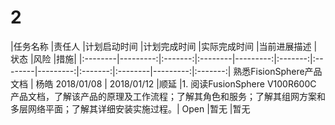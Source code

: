 # 2



|任务名称    |责任人 |计划启动时间  |计划完成时间  |实际完成时间  |当前进展描述  |状态  |风险  |措施|
|:--------|---------:|:-------:|:--------|---------:|:-------:|:--------|---------:|:-------:|:--------|---------:|:-------:|
熟悉FisionSphere产品文档  | 杨皓  2018/01/08 | 2018/01/12  |顺延  |1.  阅读FusionSphere V100R600C 产品文档，了解该产品的原理及工作流程；了解其角色和服务；了解其组网方案和多层网络平面；了解其详细安装实施过程。|
    Open    |暂无  |暂无
